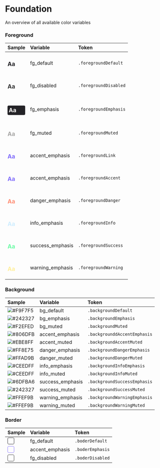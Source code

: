 # Foundation
An overview of all available color variables
### Foreground
|Sample|Variable|Token|
|:-|:-|:-|
|<h3 style="color:#242327;">Aa</h3>|fg_default|`.foregroundDefault`|
|<h3 style="color:#343434;">Aa</h3>|fg_disabled|`.foregroundDisabled`|
|<h3 style="background-color:#242327;color:#F9F7F5;padding:4px;border-radius:4px;">Aa</h3>|fg_emphasis|`.foregroundEmphasis`|
|<h3 style="color:#A7A6A5;">Aa</h3>|fg_muted|`.foregroundMuted`|
|<h3 style="color:#806DFB;">Aa</h3>|accent_emphasis|`.foregroundLink`|
|<h3 style="color:#806DFB;">Aa</h3>|accent_emphasis|`.foregroundAccent`|
|<h3 style="color:#FF8E75;">Aa</h3>|danger_emphasis|`.foregroundDanger`|
|<h3 style="color:#CEEDFF;">Aa</h3>|info_emphasis|`.foregroundInfo`|
|<h3 style="color:#6DFBA6;">Aa</h3>|success_emphasis|`.foregroundSuccess`|
|<h3 style="color:#FFEF9B;">Aa</h3>|warning_emphasis|`.foregroundWarning`|
### Background
|Sample|Variable|Token|
|:-|:-|:-|
|![#F9F7F5](https://via.placeholder.com/15/F9F7F5/000000?text=+)|bg_default|`.backgroundDefault`|
|![#242327](https://via.placeholder.com/15/242327/000000?text=+)|bg_emphasis|`.backgroundEmphasis`|
|![#F2EFED](https://via.placeholder.com/15/F2EFED/000000?text=+)|bg_muted|`.backgroundMuted`|
|![#806DFB](https://via.placeholder.com/15/806DFB/000000?text=+)|accent_emphasis|`.backgrounddAccentEmphasis`|
|![#EBE8FF](https://via.placeholder.com/15/EBE8FF/000000?text=+)|accent_muted|`.backgroundAccentMuted`|
|![#FF8E75](https://via.placeholder.com/15/FF8E75/000000?text=+)|danger_emphasis|`.backgroundDangerEmphasis`|
|![#FFAD9B](https://via.placeholder.com/15/FFAD9B/000000?text=+)|danger_muted|`.backgroundDangerMuted`|
|![#CEEDFF](https://via.placeholder.com/15/CEEDFF/000000?text=+)|info_emphasis|`.backgroundInfoEmphasis`|
|![#CEEDFF](https://via.placeholder.com/15/CEEDFF/000000?text=+)|info_muted|`.backgroundInfoMuted`|
|![#6DFBA6](https://via.placeholder.com/15/6DFBA6/000000?text=+)|success_emphasis|`.backgroundSuccessEmphasis`|
|![#242327](https://via.placeholder.com/15/242327/000000?text=+)|success_muted|`.backgroundSuccessMuted`|
|![#FFEF9B](https://via.placeholder.com/15/FFEF9B/000000?text=+)|warning_emphasis|`.backgroundWarningEmphasis`|
|![#FFEF9B](https://via.placeholder.com/15/FFEF9B/000000?text=+)|warning_muted|`.backgroundWarningMuted`|
### Border
|Sample|Variable|Token|
|:-|:-|:-|
|<div style="width:20px;height:20px;border-style: solid;border-color:#242327;border-radius:4px;border-width: 1px;"></div>|fg_default|`.boderDefault`|
|<div style="width:20px;height:20px;border-style: solid;border-color:#806DFB;border-radius:4px;border-width: 1px;"></div>|accent_emphasis|`.boderEmphasis`|
|<div style="width:20px;height:20px;border-style: solid;border-color:#343434;border-radius:4px;border-width: 1px;"></div>|fg_disabled|`.boderDisabled`|